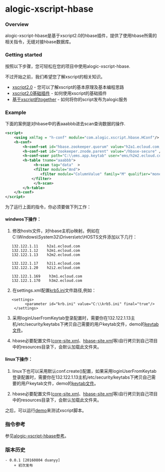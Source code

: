 alogic-xscript-hbase
=====================

### Overview

alogic-xscript-hbase是基于xscript2.0的hbase插件，提供了使用hbase所需的相关指令，无缝对接hbase数据库。

### Getting started

按照以下步骤，您可轻松在您的项目中使用alogic-xscript-hbase.

不过开始之前，我们希望您了解xscript的相关知识。

- [xscript2.0](https://github.com/yyduan/alogic/blob/master/alogic-doc/alogic-common/xscript2.md) - 您可以了解xscript的基本原理及基本编程思路
- [xscript2.0基础插件](https://github.com/yyduan/alogic/blob/master/alogic-doc/alogic-common/xscript2-plugins.md) - 如何使用xscript的基础插件
- [基于xscript的together](https://github.com/yyduan/alogic/blob/master/alogic-doc/alogic-common/xscript2-together.md) - 如何将你的script发布为alogic服务


### Example

下面的案例是对hbase中的表aaabbb进去scan查询数据的操作.

```xml
<script>
	<using xmlTag = "h-conf" module="com.alogic.xscript.hbase.HConf"/>
	<h-conf> 
		<h-conf-set id="hbase.zookeeper.quorum" value="h2a1.ecloud.com,h2m1.ecloud.com,h2m2.ecloud.com" />
		<h-conf-set id="zookeeper.znode.parent" value="/hbase-secure" />
		<h-conf-user path="C:\\ems.app.keytab" user="ems/h2m2.ecloud.com" />
		<h-table tname="aaabbb">
			 <h-scan tag="data"  >
			 <filter module="And">
		        <filter module="ColumnValue" family="M" qualifier="money" value="50" operator="EQUAL"/>
		    </filter>
			 </h-scan> 
		</h-table>
	</h-conf>
</script>
```

为了运行上面的指令，你必须要做下列工作：

#### windwos下操作：

1. 修改hosts文件，对hbase主机ip映射。例如在C:\Windows\System32\Drivers\etc\HOSTS文件添加以下几行：
```
   132.122.1.11    h2a1.ecloud.com
   132.122.1.12    h2m1.ecloud.com
   132.122.1.13    h2m2.ecloud.com
   
   132.122.1.17    h2i1.ecloud.com
   132.122.1.20    h2i2.ecloud.com

   132.122.1.169	h3m1.ecloud.com
   132.122.1.170	h3m2.ecloud.com
```
2. 在settings.xml配置[krb5.ini](src/test/resources/conf/krb5.ini)文件路径,例如：
```
   <settings>
		 <parameter id="krb.ini" value="C:\\krb5.ini" final="true"/>
	</settings>
```
3. 采用loginUserFromKeytab登录配置时，需要你在132.122.1.13主机/etc/security/keytabs下拷贝自己需要的用户keytab文件，demo的[keytab文件](src/test/resources/conf/ems.app.keytab)。

4. hbase必要配置文件([core-site.xml](src/test/resources/conf/core-site.xml)、[hbase-site.xml](src/test/resources/conf/hbase-site.xml)等)自行拷贝到自己项目中的resources目录下，会默认加载此文件夹。

#### linux下操作：

1. linux下也可以采用默认conf.create()配置，如果采用loginUserFromKeytab登录配置时，需要你在132.122.1.13主机/etc/security/keytabs下拷贝自己需要的用户keytab文件，demo的[keytab文件](src/test/resources/conf/ems.app.keytab)。

2. hbase必要配置文件([core-site.xml](src/test/resources/conf/core-site.xml)、[hbase-site.xml](src/test/resources/conf/hbase-site.xml)等)自行拷贝到自己项目中的resources目录下，会默认加载此文件夹。

之后，可以运行[demo](src/test/java/Demo.java)来测试xscript脚本。


### 指令参考

参见[alogic-xscript-hbase参考](src/docs/reference.md)。

### 版本历史
    - 0.0.1 [20160804 duanyy]
		+ 初次发布
		
